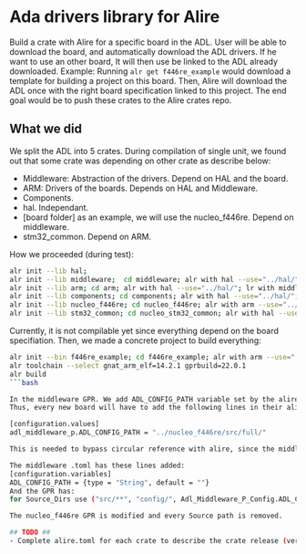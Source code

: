 # Ada drivers library for Alire #

Build a crate with Alire for a specific board in the ADL. User will be able to download the board, and automatically download the ADL drivers. If he want to use an other board, It will then use be linked to the ADL already downloaded.
Example: Running `alr get f446re_example` would download a template for building a project on this board.
Then, Alire will download the ADL once with the right board specification linked to this project.
The end goal would be to push these crates to the Alire crates repo.

## What we did ##
We split the ADL into 5 crates.
During compilation of single unit, we found out that some crate was depending on other crate
as describe below:
- Middleware: Abstraction of the drivers. Depend on HAL and the board.
- ARM: Drivers of the boards. Depends on HAL and Middleware.
- Components.
- hal. Independant.
- [board folder] as an example, we will use the nucleo_f446re. Depend on middleware.
- stm32_common. Depend on ARM.

How we proceeded (during test):
```bash
alr init --lib hal;
alr init --lib middleware;  cd middleware; alr with hal --use="../hal/"; cd ..
alr init --lib arm; cd arm; alr with hal --use="../hal/"; lr with middleware --use="../middleware/" ; cd ..
alr init --lib components; cd components; alr with hal --use="../hal/"; cd ..
alr init --lib nucleo_f446re; cd nucleo_f446re; alr with arm --use="../arm/"; cd ..
alr init --lib stm32_common; cd nucleo_stm32_common; alr with hal --use="../hal/"; cd ..
```
Currently, it is not compilable yet since everything depend on the board specifiation.
Then, we made a concrete project to build everything:

```bash
alr init --bin f446re_example; cd f446re_example; alr with arm --use="../arm/"; alr with stm32_common --use="../stm32_common/";
alr toolchain --select gnat_arm_elf=14.2.1 gprbuild=22.0.1
alr build
```bash

In the middleware GPR. We add ADL_CONFIG_PATH variable set by the alire.toml in the nucleof446re.
Thus, every new board will have to add the following lines in their alire.toml:

[configuration.values]
adl_middleware_p.ADL_CONFIG_PATH = "../nucleo_f446re/src/full/"

This is needed to bypass circular reference with alire, since the middleware depend on the board.

The middleware .toml has these lines added:
[configuration.variables]
ADL_CONFIG_PATH = {type = "String", default = ""}
And the GPR has:  
for Source_Dirs use ("src/**", "config/", Adl_Middleware_P_Config.ADL_CONFIG_PATH);

The nucleo_f446re GPR is modified and every Source path is removed.

## TODO ##
- Complete alire.toml for each crate to describe the crate release (version, description etc).
